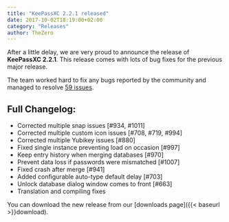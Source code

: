 ```yaml
---
title: "KeePassXC 2.2.1 released"
date: 2017-10-02T18:19:00+02:00
category: "Releases"
author: TheZero
---
```


After a little delay, we are very proud to announce the release of **KeePassXC 2.2.1**.
This release comes with lots of bug fixes for the previous major release.

The team worked hard to fix any bugs reported by the community and managed to resolve
[59 issues](https://github.com/keepassxreboot/keepassxc/milestone/9?closed=1).

<!--more-->

## Full Changelog:
- Corrected multiple snap issues [#934, #1011]
- Corrected multiple custom icon issues [#708, #719, #994]
- Corrected multiple Yubikey issues [#880]
- Fixed single instance preventing load on occasion [#997]
- Keep entry history when merging databases [#970]
- Prevent data loss if passwords were mismatched [#1007]
- Fixed crash after merge [#941]
- Added configurable auto-type default delay [#703]
- Unlock database dialog window comes to front [#663]
- Translation and compiling fixes

You can download the new release from our [downloads page]({{< baseurl >}}download).
